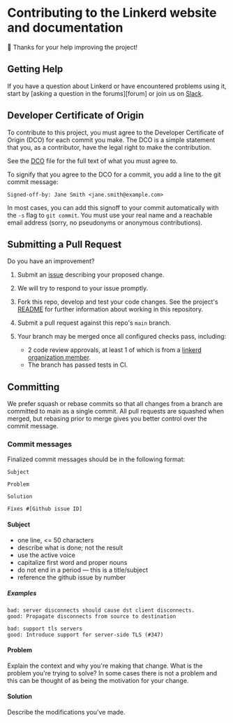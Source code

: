 # Contributing to the Linkerd website and documentation #

:balloon: Thanks for your help improving the project!

## Getting Help ##

If you have a question about Linkerd or have encountered problems using it,
start by [asking a question in the forums][forum] or join us on
[Slack][slack].

## Developer Certificate of Origin ##

To contribute to this project, you must agree to the Developer Certificate of
Origin (DCO) for each commit you make. The DCO is a simple statement that you,
as a contributor, have the legal right to make the contribution.

See the [DCO](DCO) file for the full text of what you must agree to.

To signify that you agree to the DCO for a commit, you add a line to the
git commit message:

```
Signed-off-by: Jane Smith <jane.smith@example.com>
```

In most cases, you can add this signoff to your commit automatically with the
`-s` flag to `git commit`. You must use your real name and a reachable email
address (sorry, no pseudonyms or anonymous contributions).

## Submitting a Pull Request ##

Do you have an improvement?

1. Submit an [issue][issue] describing your proposed change.
2. We will try to respond to your issue promptly.
3. Fork this repo, develop and test your code changes. See the project's
  [README](README.md) for further information about working in this repository.
4. Submit a pull request against this repo's `main` branch.
5. Your branch may be merged once all configured checks pass, including:

    - 2 code review approvals, at least 1 of which is from a
      [linkerd organization member][members].
    - The branch has passed tests in CI.

## Committing ##

We prefer squash or rebase commits so that all changes from a branch are
committed to main as a single commit. All pull requests are squashed when
merged, but rebasing prior to merge gives you better control over the commit
message.

### Commit messages ###

Finalized commit messages should be in the following format:

```text
Subject

Problem

Solution

Fixes #[Github issue ID]
```

#### Subject ####

- one line, <= 50 characters
- describe what is done; not the result
- use the active voice
- capitalize first word and proper nouns
- do not end in a period — this is a title/subject
- reference the github issue by number

##### Examples #####

```text
bad: server disconnects should cause dst client disconnects.
good: Propagate disconnects from source to destination
```

```text
bad: support tls servers
good: Introduce support for server-side TLS (#347)
```

#### Problem ####

Explain the context and why you're making that change.  What is the problem
you're trying to solve? In some cases there is not a problem and this can be
thought of as being the motivation for your change.

#### Solution ####

Describe the modifications you've made.

[discourse]: https://linkerd.buoyant.io/
[issue]: https://github.com/linkerd/linkerd/issues/new
[members]: https://github.com/orgs/linkerd/people
[slack]: https://slack.linkerd.io/
